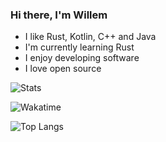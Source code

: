 

### Hi there, I'm Willem
<!--
**willemml/willemml** is a ✨ _special_ ✨ repository because its `README.md` (this file) appears on your GitHub profile.
-->
- I like Rust, Kotlin, C++ and Java
- I'm currently learning Rust
- I enjoy developing software
- I love open source

![Stats](https://github-readme-stats.vercel.app/api?username=willemml&show_icons=true&theme=dark)

![Wakatime](https://github-readme-stats.vercel.app/api/wakatime?username=willemml&show_icons=true&theme=dark)

![Top Langs](https://github-readme-stats.vercel.app/api/top-langs/?username=willemml&hide=javascript,html&show_icons=true&theme=dark)

